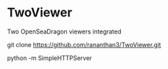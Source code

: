 # TwoViewer
Two OpenSeaDragon viewers integrated

git clone https://github.com/rananthan3/TwoViewer.git

python -m SimpleHTTPServer
